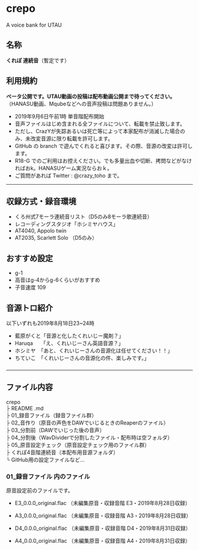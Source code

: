 # crepo

A voice bank for UTAU

## 名称

**くれぽ 連続音**（暫定です）

## 利用規約

**ベータ公開です。UTAU動画の投稿は配布動画公開まで待ってください。**  
（HANASU動画、Mqubeなどへの音声投稿は問題ありません。）

-   2019年9月6日午前1時 単音階配布開始
-   音声ファイルはじめ含まれる全ファイルについて、転載を禁止致します。  
-   ただし、CrazYが失踪あるいは死亡等によって本家配布が消滅した場合のみ、未改変音源に限り転載を許可します。
-   GitHub の branch で遊んでくれると喜びます。その際、音源の改変は許可します。
-   R18-G でのご利用はお控えください。でも多量出血や切断、拷問などがなければおk。HANASUゲーム実況ならおｋ。
-   ご質問があれば Twitter : @crazy_toho まで。

* * *

## 収録方式・録音環境

-   くろ州式7モーラ連続音リスト（D5のみ8モーラ歌連続音）
-   レコーディングスタジオ「ホシミヤハウス」
-   AT4040, Appolo twin
-   AT2035, Scarlett Solo （D5のみ）

## おすすめ設定
-   g-1
-   高音はg-4からg-6くらいがおすすめ
-   子音速度 109


## 音源トロ紹介

以下いずれも2019年8月18日23~24時

-   藍原がくと「音源と化したくれいじー魔剤？」
-   Haruqa　　「え、くれいじーさん英語音源？」
-   ホシミヤ　「あと、くれいじーさんの音源化は任せてください！！」
-   ちていこ　「くれいじーさんの音源化の件、楽しみです。」

###

* * *

## ファイル内容

crepo  
├ README .md  
├ 01_録音ファイル（録音ファイル群）  
├ 02_音作り（原音の声色をDAWでいじるときのReaperのファイル）  
├ 03_分割前（DAWでいじった後の音声）  
├ 04_分割後（WavDividerで分割したファイル・配布時は空フォルダ）  
├ 05_原音設定チェック（原音設定チェック用のファイル群）  
├ くれぽ4音階連続音（本配布用音源フォルダ）  
└ GitHub用の設定ファイルなど...

### 01_録音ファイル 内のファイル

原音設定前のファイルです。

-   E3_0.0.0_original.flac    （未編集原音・収録音階 E3・2019年8月28日収録）

-   A3_0.0.0_original.flac    （未編集原音・収録音階 A3・2019年8月28日収録）

-   D4_0.0.0_original.flac    （未編集原音・収録音階 D4・2019年8月31日収録）

-   A4_0.0.0_original.flac    （未編集原音・収録音階 A4・2019年8月31日収録）
